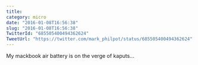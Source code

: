 ```yaml
---
title: 
category: micro
date: "2016-01-08T16:56:38"
slug: "2016-01-08T16:56:38"
TwitterId: "685505400494362624"
TweetUrl: "https://twitter.com/mark_philpot/status/685505400494362624"
---
```


My mackbook air battery is on the verge of kaputs...
